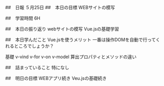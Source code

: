##　日報
５月25日
##　本日の目標
WEBサイトの模写

##　学習時間
6H

##　本日の振り返り
webサイトの模写
Vue.jsの基礎学習

##　本日学んだこと
Vue.jsを使うメリット
一番は操作DOMを自動で行ってくれるところでしょうか？

基礎
v-vind
v-for
v-on
v-model
算出プロパティとメソッドの違い

##　詰まっていること
特になし

##　明日の目標
WEBアプリ続き
Veu.jsの基礎続き

